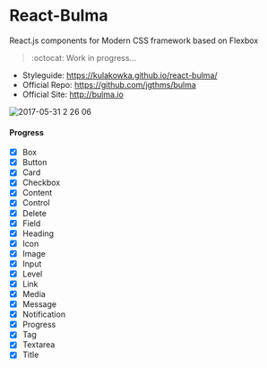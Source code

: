 # React-Bulma

React.js components for Modern CSS framework based on Flexbox

> :octocat: Work in progress...

- Styleguide: https://kulakowka.github.io/react-bulma/
- Official Repo: https://github.com/jgthms/bulma
- Official Site: http://bulma.io

![2017-05-31 2 26 06](https://cloud.githubusercontent.com/assets/557190/26609192/8bc00208-45a8-11e7-94ba-638622983c38.png)

#### Progress

- [x] Box
- [x] Button
- [x] Card
- [x] Checkbox
- [x] Content
- [x] Control
- [x] Delete
- [x] Field
- [x] Heading
- [x] Icon
- [x] Image
- [x] Input
- [x] Level
- [x] Link
- [x] Media
- [x] Message
- [x] Notification
- [x] Progress
- [x] Tag
- [x] Textarea
- [x] Title
